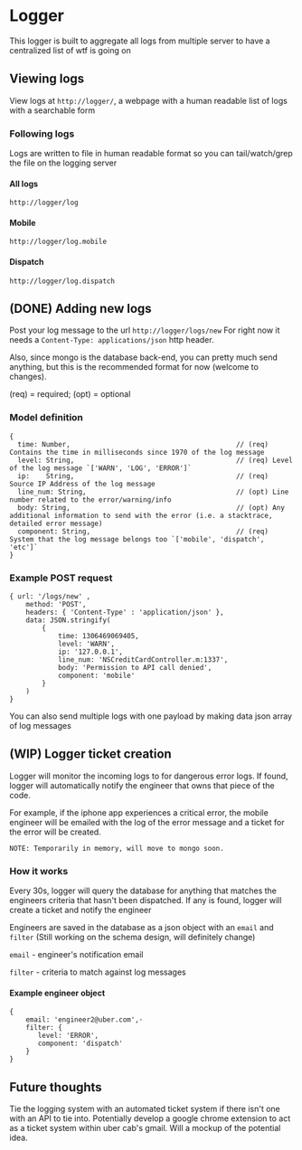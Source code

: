 # Logger
This logger is built to aggregate all logs from multiple server to have a centralized list of wtf is going on

## Viewing logs
View logs at `http://logger/`, a webpage with a human readable list of logs with a searchable form

### Following logs
Logs are written to file in human readable format so you can tail/watch/grep the file on the logging server
#### All logs
`http://logger/log`
#### Mobile
`http://logger/log.mobile`
#### Dispatch
`http://logger/log.dispatch`

## (DONE) Adding new logs
Post your log message to the url `http://logger/logs/new` 
For right now it needs a `Content-Type: applications/json` http header.

Also, since mongo is the database back-end, you can pretty much send anything, but this is the recommended format for now (welcome to changes).

(req) = required; (opt) = optional

### Model definition
    {
      time: Number,                                         // (req) Contains the time in milliseconds since 1970 of the log message
      level: String,                                        // (req) Level of the log message `['WARN', 'LOG', 'ERROR']`
      ip:    String,                                        // (req) Source IP Address of the log message 
      line_num: String,                                     // (opt) Line number related to the error/warning/info 
      body: String,                                         // (opt) Any additional information to send with the error (i.e. a stacktrace, detailed error message)
      component: String,                                    // (req) System that the log message belongs too `['mobile', 'dispatch', 'etc']`
    }

### Example POST request
    { url: '/logs/new' ,
        method: 'POST', 
        headers: { 'Content-Type' : 'application/json' },
        data: JSON.stringify(
            {
                time: 1306469069405,
                level: 'WARN',
                ip: '127.0.0.1',
                line_num: 'NSCreditCardController.m:1337',
                body: 'Permission to API call denied',
                component: 'mobile'
            }
        )
    }

You can also send multiple logs with one payload by making data json array of log messages

## (WIP) Logger ticket creation
   Logger will monitor the incoming logs to for dangerous error logs. If found, logger will automatically notify the engineer that owns that piece of the code.

   For example, if the iphone app experiences a critical error, the mobile engineer will be emailed with the log of the error message and a ticket for the error will be created.

   `NOTE: Temporarily in memory, will move to mongo soon.`

### How it works
   Every 30s, logger will query the database for anything that matches the engineers criteria that hasn't been dispatched. If any is found, logger will create a ticket and notify the engineer 

   Engineers are saved in the database as a json object with an `email` and `filter` (Still working on the schema design, will definitely change)

   `email` - engineer's notification email

   `filter` - criteria to match against log messages


#### Example engineer object
    {                                                                         
        email: 'engineer2@uber.com',·                                                                
        filter: {                                                                                    
           level: 'ERROR',                                                                  
           component: 'dispatch'                                                           
        }
    }


## Future thoughts
   
   Tie the logging system with an automated ticket system if there isn't one with an API to tie into. Potentially develop a google chrome extension to act as a ticket system within uber cab's gmail. Will 
 a mockup of the potential idea.
